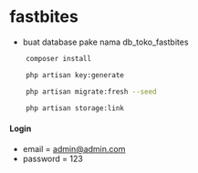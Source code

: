 # fastbites

-   buat database pake nama db_toko_fastbites

```bash
    composer install
```

```bash
    php artisan key:generate
```

```bash
    php artisan migrate:fresh --seed
```

```bash
    php artisan storage:link
```

#### Login

-   email = admin@admin.com
-   password = 123
